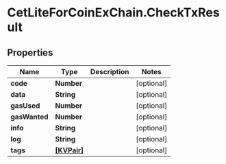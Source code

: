 # CetLiteForCoinExChain.CheckTxResult

## Properties
Name | Type | Description | Notes
------------ | ------------- | ------------- | -------------
**code** | **Number** |  | [optional] 
**data** | **String** |  | [optional] 
**gasUsed** | **Number** |  | [optional] 
**gasWanted** | **Number** |  | [optional] 
**info** | **String** |  | [optional] 
**log** | **String** |  | [optional] 
**tags** | [**[KVPair]**](KVPair.md) |  | [optional] 
